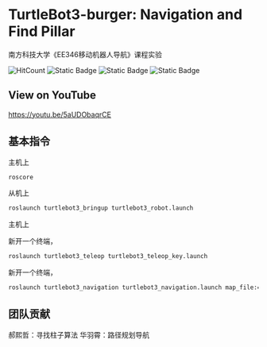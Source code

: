 # TurtleBot3-burger: Navigation and Find Pillar

南方科技大学《EE346移动机器人导航》课程实验

![HitCount](https://img.shields.io/endpoint?url=https%3A%2F%2Fhits.dwyl.com%2FHuaYuXiao%2Ftb3-Navigation-and-Find-Pillar.json%3Fcolor%3Dpink)
![Static Badge](https://img.shields.io/badge/ROS-melodic-22314E?logo=ros)
![Static Badge](https://img.shields.io/badge/Ubuntu-20.04-E95420?logo=ubuntu)
![Static Badge](https://img.shields.io/badge/Python-3.9.13-3776AB?logo=python)

## View on YouTube

https://youtu.be/5aUDObaqrCE


## 基本指令

主机上

```bash
roscore
```

从机上

<!--
```bash
export ROS_MASTER_URI=http://192.168.3.142:11311
```
-->

```bash
roslaunch turtlebot3_bringup turtlebot3_robot.launch
```

主机上

<!--
```bash
export TURTLEBOT3_MODEL=burger
```
-->

新开一个终端，

```bash
roslaunch turtlebot3_teleop turtlebot3_teleop_key.launch
```

新开一个终端，

```bash
roslaunch turtlebot3_navigation turtlebot3_navigation.launch map_file:=$HOME/mmap.yaml
```


## 团队贡献

郝熙哲：寻找柱子算法
华羽霄：路径规划导航
